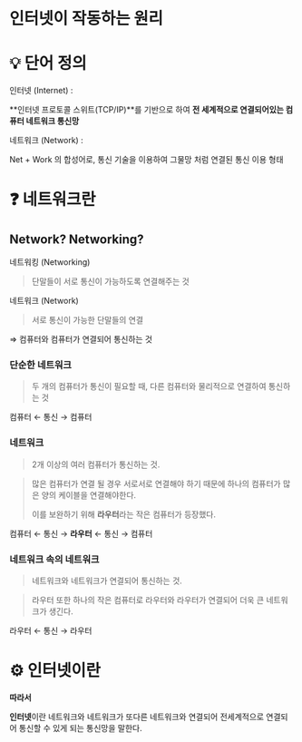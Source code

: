 # 인터넷이 작동하는 원리

# 💡 단어 정의

인터넷 (Internet) : 

**인터넷 프로토콜 스위트(TCP/IP)**를 기반으로 하여 **전 세계적으로 연결되어있는 컴퓨터 네트워크 통신망**

네트워크 (Network) : 

Net + Work 의 합성어로, 통신 기술을 이용하여 그물망 처럼 연결된 통신 이용 형태

# ❓ 네트워크란

## Network? Networking?

네트워킹 (Networking)

> 단말들이 서로 통신이 가능하도록 연결해주는 것
> 

네트워크 (Network)

> 서로 통신이 가능한 단말들의 연결
> 

⇒ 컴퓨터와 컴퓨터가 연결되어 통신하는 것

### 단순한 네트워크

> 두 개의 컴퓨터가 통신이 필요할 때, 다른 컴퓨터와 물리적으로 연결하여 통신하는 것
> 

컴퓨터 ← 통신 → 컴퓨터

### 네트워크

> 2개 이상의 여러 컴퓨터가 통신하는 것.
> 

> 많은 컴퓨터가 연결 될 경우 서로서로 연결해야 하기 때문에 하나의 컴퓨터가 많은 양의 케이블을 연결해야한다.
> 
> 
> 이를 보완하기 위해 **라우터**라는 작은 컴퓨터가 등장했다.
> 

컴퓨터 ← 통신 → **라우터** ← 통신 → 컴퓨터

### 네트워크 속의 네트워크

> 네트워크와 네트워크가 연결되어 통신하는 것.
> 

> 라우터 또한 하나의 작은 컴퓨터로 라우터와 라우터가 연결되어 더욱 큰 네트워크가 생긴다.
> 

라우터 ← 통신 → 라우터

# ⚙ 인터넷이란

**따라서**

**인터넷**이란 네트워크와 네트워크가 또다른 네트워크와 연결되어 전세계적으로 연결되어 통신할 수 있게 되는 통신망을 말한다.